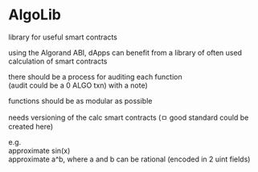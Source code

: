 # AlgoLib
library for useful smart contracts

using the Algorand ABI, dApps can benefit from a library of often used calculation of smart contracts

there should be a process for auditing each function  
(audit could be a 0 ALGO txn) with a note)

functions should be as modular as possible

needs versioning of the calc smart contracts
(ㅁ good standard could be created here)

e.g.  
approximate sin(x)  
approximate a^b, where a and b can be rational (encoded in 2 uint fields)
